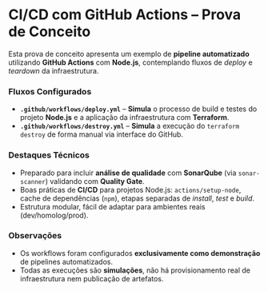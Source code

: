 # CI/CD com GitHub Actions – Prova de Conceito

Esta prova de conceito apresenta um exemplo de **pipeline automatizado** utilizando **GitHub Actions** com **Node.js**, contemplando fluxos de *deploy* e *teardown* da infraestrutura.

### Fluxos Configurados

* **`.github/workflows/deploy.yml`** – **Simula** o processo de build e testes do projeto **Node.js** e a aplicação da infraestrutura com **Terraform**.
* **`.github/workflows/destroy.yml`** – **Simula** a execução do `terraform destroy` de forma manual via interface do GitHub.

### Destaques Técnicos

* Preparado para incluir **análise de qualidade** com **SonarQube** (via `sonar-scanner`) validando com **Quality Gate**.
* Boas práticas de **CI/CD** para projetos Node.js: `actions/setup-node`, cache de dependências (`npm`), etapas separadas de *install*, *test* e *build*.
* Estrutura modular, fácil de adaptar para ambientes reais (dev/homolog/prod).

### Observações

* Os workflows foram configurados **exclusivamente como demonstração** de pipelines automatizados.
* Todas as execuções são **simulações**, não há provisionamento real de infraestrutura nem publicação de artefatos.
